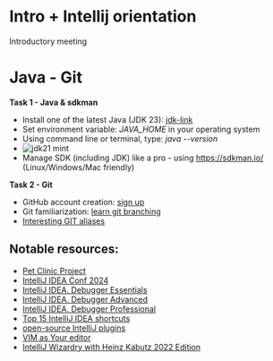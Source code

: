 # Intro + Intellij orientation

Introductory meeting

# Java - Git

**Task 1 - Java & sdkman**
- Install one of the latest Java (JDK 23): [jdk-link](https://www.oracle.com/pl/java/technologies/downloads/)
- Set environment variable: *JAVA_HOME* in your operating system
- Using command line or terminal, type: *java --version*
- ![](https://github.com/zzpj/pl-java2024/blob/main/intro/jdk21-mint.png "jdk21 mint")
- Manage SDK (including JDK) like a pro - using https://sdkman.io/ (Linux/Windows/Mac friendly)

**Task 2 - Git**
- GitHub account creation: [sign up](https://github.com/)
- Git familiarization: [learn git branching](https://learngitbranching.js.org/)
- [Interesting GIT aliases](https://github.com/jakubnabrdalik/gitkurwa)

Notable resources:
- 

+ [Pet Clinic Project](https://github.com/spring-projects/spring-petclinic)
+ [IntelliJ IDEA Conf 2024](https://youtu.be/ZD_YxTmQ16Q)
+ [IntelliJ IDEA. Debugger Essentials](https://youtu.be/59RC8gVPlvk)
+ [IntelliJ IDEA. Debugger Advanced](https://www.youtube.com/watch?v=40Og3hTV--k)
+ [IntelliJ IDEA. Debugger Professional](https://youtu.be/JPR3w3Qtwzw)
+ [Top 15 IntelliJ IDEA shortcuts](https://youtu.be/QYO5_riePOQ)
+ [open-source IntelliJ plugins](https://docs.google.com/spreadsheets/d/1TYXZd68TbuSRYj-9qlP2TBH1fD2nbLK3OGMKKmBBFKs)
+ [VIM as Your editor](https://www.youtube.com/playlist?list=PLGC1ANqgjg7m5z41mW-A5b-7CKUeCnWII)
+ [IntelliJ Wizardry with Heinz Kabutz 2022 Edition](https://javaspecialists.teachable.com/p/intellij-wizardry-2022)
